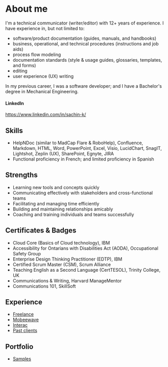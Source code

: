 # About me
I'm a technical communicator (writer/editor) with 12+ years of experience. I have experience in, but not limited to:
* software/product documentation (guides, manuals, and handbooks)
* business, operational, and technical procedures (instructions and job aids)
* process flow modeling
* documentation standards (style & usage guides, glossaries, templates, and forms)
* editing
* user experience (UX) writing

In my previous career, I was a software developer; and I have a Bachelor's degree in Mechanical Engineering. 

#### LinkedIn
<https://www.linkedin.com/in/sachin-k/>

## Skills
* HelpNDoc (similar to MadCap Flare & RoboHelp), Confluence, Markdown, HTML, Word, PowerPoint, Excel, Visio, LucidChart, SnagIT, Lightshot, Zeplin (UX), SharePoint, Egnyte, JIRA
* Functional proficiency in French; and limited proficiency in Spanish

## Strengths 
* Learning new tools and concepts quickly
* Communicating effectively with stakeholders and cross-functional teams
* Facilitating and managing time efficiently
* Building and maintaining relationships amicably
* Coaching and training individuals and teams successfully

## Certificates & Badges
* Cloud Core (Basics of Cloud technology), IBM
* Accessibility for Ontarians with Disabilities Act (AODA), Occupational Safety Group 
* Enterprise Design Thinking Practitioner (EDTP), IBM
* Certified Scrum Master (CSM), Scrum Alliance
* Teaching English as a Second Language (CertTESOL), Trinity College, UK
* Communications & Writing, Harvard ManageMentor
* Communications 101, SkillSoft

## Experience
* [Freelance](workhistory/freelance.md)
* [Mobeewave](workhistory/mobeewave.md)
* [Interac](workhistory/interac.md)
* [Past clients](workhistory/past_clients.md)

## Portfolio
* [Samples](workhistory/samples.md)